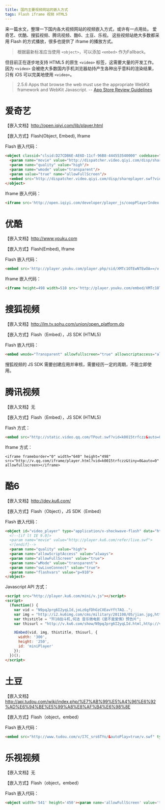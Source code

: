 ```yaml
---
title: 国内主要视频网站的嵌入方式
tags: Flash iframe 视频 HTML5
---
```


来一篇水文，整理一下国内各大视频网站的视频嵌入方式，或许有一点用处。
爱奇艺、优酷、搜狐视频、腾讯视频、酷6、土豆、乐视。
这些视频站绝大多数都采用 Flash 的方式播放，很多也提供了 iframe 的播放方式。

> 根据最新标准应当使用 `<object>`，可以添加 `<embed>` 作为Fallback。

但目前正在逐步地支持 HTML5 的原生 `<video>` 标签，这需要大量的开发工作。
因为 `<video>` 会被绝大多数国内手机浏览器劫持产生各种出乎意料的渲染结果，
只有 iOS 可以完美地使用 `<video>`。

> 2.5.6 Apps that browse the web must use the appropriate WebKit framework and WebKit Javascript. -- [App Store Review Guidelines][apple-guidlines]

<!--more-->


# 爱奇艺

【嵌入文档】<http://open.iqiyi.com/lib/player.html>

【嵌入方式】Flash(Object, Embed), Iframe

Flash 嵌入代码：

```html
<object classid="clsid:D27CDB6E-AE6D-11cf-96B8-444553540000" codebase="http://download.macromedia.com/pub/shockwave/cabs/flash/swflash.cab#version=7,0,19,0" width="680" height="520">
  <param name="movie" value="http://dispatcher.video.qiyi.com/disp/shareplayer.swf?vid=ade484a7c87734eee38f7f77cd9f3159&tvId=250912700&coop=&cid=&bd=1"/> 
  <param name="quality" value="high"/> 
  <param name="wmode" value="transparent"/> 
  <param value="true" name="allowFullScreen"/> 
  <embed src="http://dispatcher.video.qiyi.com/disp/shareplayer.swf?vid=ade484a7c87734eee38f7f77cd9f3159&tvId=250912700&coop=&cid=&bd=1" wmode="transparent" quality="high" pluginspage="http://www.macromedia.com/go/getflashplayer" type="application/x-shockwave-flash" width="680" height="520" allowfullscreen="true"/>
</object>
```

Iframe 嵌入代码：

```html
<iframe src='http://open.iqiyi.com/developer/player_js/coopPlayerIndex.html?vid=0c2340bbe6cce1bde14e94e50cd754ac&tvId=386549000&accessToken=2.f22860a2479ad60d8da7697274de9346&appKey=3955c3425820435e86d0f4cdfe56f5e7&appId=1368&height=100%&width=100%' frameborder='0' width='320px' height='180px' allowfullscreen='true'></iframe>
```

# 优酷

【嵌入文档】<http://www.youku.com>

【嵌入方式】Flash(Embed), Iframe

Flash 嵌入代码：

```html
<embed src='http://player.youku.com/player.php/sid/XMTc1OTEwNTEwOA==/v.swf' allowFullScreen='true' quality='high' width='480' height='400' align='middle' allowScriptAccess='always' type='application/x-shockwave-flash'></embed>
```

Iframe 嵌入代码：

```html
<iframe height=498 width=510 src='http://player.youku.com/embed/XMTc1OTEwNTEwOA==' frameborder=0 'allowfullscreen'></iframe>
```

# 搜狐视频

【嵌入文档】<http://lm.tv.sohu.com/union/open_platform.do>

【嵌入方式】Flash（Embed），JS SDK (HTML5)

Flash 嵌入代码：

```html
<embed wmode="Transparent" allowfullscreen="true" allowscriptaccess="always" quality="high" src="http://share.vrs.sohu.com/2316624/v.swf&topBar=1&autoplay=false&plid=8399917&pub_catecode=0&from=page" type="application/x-shockwave-flash" /></embed>
```

搜狐视频的 JS SDK 需要创建应用并审核，需要经历一定的周期，不能立即使用。

# 腾讯视频

【嵌入文档】无

【嵌入方式】Flash（Embed），JS SDK (HTML5)

Flash 方式：

```html
<embed src="http://static.video.qq.com/TPout.swf?vid=k0015trfczz&auto=0" allowFullScreen="true" quality="high" width="480" height="400" align="middle" allowScriptAccess="always" type="application/x-shockwave-flash"></embed>
```

Iframe 方式：

```hmtl
<iframe frameborder="0" width="640" height="498" src="http://v.qq.com/iframe/player.html?vid=k0015trfczz&tiny=0&auto=0" allowfullscreen></iframe>
```

# 酷6

【嵌入文档】<http://dev.ku6.com/>

【嵌入方式】Flash（Object），JS SDK（Embed）

Flash 嵌入代码：

```html
<object id="video_player" type="application/x-shockwave-flash" data="http://player.ku6.com/refer/y5dVmbq9y8-q9cgAwLfczA../v.swf" height="300" width="400">
  <!--[if lt IE 9.0]>
  <param name="movie" value="http://player.ku6.com/refer/live.swf">
  <![endif]-->
  <param name="quality" value="high">
  <param name="allowScriptAccess" value="always">
  <param name="allowFullScreen" value="true">
  <param name="wMode" value="transparent">
  <param name="swLiveConnect" value="true">
  <param name="flashvars" value="p=910">
</object>
```

Javascript API 方式：

```html
<script src="http://player.ku6.com/mini/v.js"></script>
<script>
  (function() {
    var vid = "N9pqJprg6I2yqLId,joLz6gfDhGzCXEavYft7AQ..";
    var img = "http://i2.ku6img.com/cms/military/201108/05/jian.jpg,http://gug.ku6cdn.com/201112/ku620111222155210859.jpg";
    var thistitle = "歼10战斗机,何洁 音乐微电影《是不是爱情》预告片";
    var thisurl = "http://v.ku6.com/show/N9pqJprg6I2yqLId.html,http://v.ku6.com/show/joLz6gfDhGzCXEavYft7AQ...html"

    XEmbed(vid, img, thistitle, thisurl, {
      width: '300',
      height: '250',
      id: 'miniPlayer'
    });
  })();
</script>
```

# 土豆

【嵌入文档】<http://api.tudou.com/wiki/index.php/%E7%AB%99%E5%A4%96%E6%92%AD%E6%94%BE%E5%99%A8%E8%AF%B4%E6%98%8E>

【嵌入方式】Flash（object，embed）

Flash 嵌入代码：

```html
<embed src="http://www.tudou.com/v/I7C_srs6TYo/&autoPlay=true/v.swf" type="application/x-shockwave-flash" allowscriptaccess="always" allowfullscreen="true" wmode="opaque" width="480" height="400"></embed>
```

# 乐视视频

【嵌入文档】无

【嵌入方式】Flash（object，embed）

Flash 嵌入代码：

```html
<object width='541' height='450'><param name='allowFullScreen' value='true'><param name='movie' value='http://img1.c0.letv.com/ptv/player/swfPlayer.swf?autoPlay=0&id=26849015'/><embed src='http://img1.c0.letv.com/ptv/player/swfPlayer.swf?autoPlay=0&id=26849015' width='541' height='450' allowFullScreen='true' type='application/x-shockwave-flash'/></object>
```

[apple-guidlines]: https://developer.apple.com/app-store/review/guidelines/
